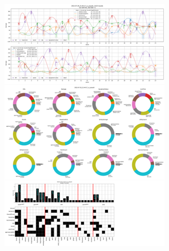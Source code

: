 ![alt text](pictures/2022-07-29_21:44:17_cs_assault_rounds.png)
![alt text](pictures/2022-07-29_21:44:17_cs_assault_totals.png)
![alt text](pictures/2022-07-29_21:44:17_cs_assault_weapons.png)
